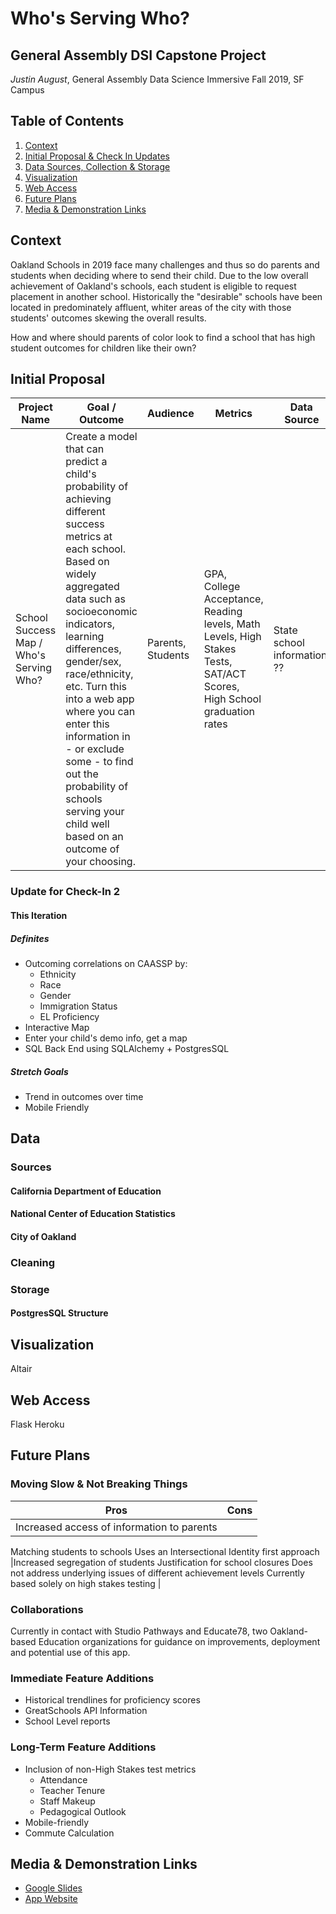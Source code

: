 # Who's Serving Who?
## General Assembly DSI Capstone Project
_Justin August_, General Assembly Data Science Immersive Fall 2019, SF Campus



## Table of Contents
1. [Context](#Context)
2. [Initial Proposal & Check In Updates](#Initial-Proposal)
3. [Data Sources, Collection & Storage](#Data)
4. [Visualization](#Visualization)
5. [Web Access](#Web-Access)
6. [Future Plans](#Future-Plans)
7. [Media & Demonstration Links](#Media-&-Demonstration-Links)


## Context
Oakland Schools in 2019 face many challenges and thus so do parents and students when deciding where to send their child. Due to the low overall achievement of Oakland's schools, each student is eligible to request placement in another school. Historically the "desirable" schools have been located in predominately affluent, whiter areas of the city with those students' outcomes skewing the overall results.

How and where should parents of color look to find a school that has high student outcomes for children like their own?

## Initial Proposal
|Project Name|Goal / Outcome|Audience|Metrics|Data Source|Pros|Cons|Reasonable|
|---|---|---|---|---|---|---|---|
|School Success Map / Who's Serving Who?|Create a model that can predict a child's probability of achieving different success metrics at each school. Based on widely aggregated data such as socioeconomic indicators, learning differences, gender/sex, race/ethnicity, etc. Turn this into a web app where you can enter this information in - or exclude some - to find out the probability of schools serving your child well based on an outcome of your choosing.|Parents, Students|GPA, College Acceptance, Reading levels, Math Levels, High Stakes Tests, SAT/ACT Scores, High School graduation rates|State school information, ??|Content Knowledge, usable, important|Lots of data, perhaps too mission critical for some?|Initial Component|

### Update for Check-In 2

#### This Iteration
##### Definites
- Outcoming correlations on CAASSP by:
    - Ethnicity
    - Race
    - Gender
    - Immigration Status
    - EL Proficiency
- Interactive Map 
- Enter your child's demo info, get a map
- SQL Back End using SQLAlchemy + PostgresSQL

##### Stretch Goals
- Trend in outcomes over time
- Mobile Friendly

## Data
### Sources
#### California Department of Education

#### National Center of Education Statistics

#### City of Oakland

### Cleaning

### Storage
#### PostgresSQL Structure



## Visualization
Altair

## Web Access
Flask
Heroku


## Future Plans
### Moving Slow & Not Breaking Things
|Pros|Cons|
|---|---|
|Increased access of information to parents
Matching students to schools
Uses an Intersectional Identity first approach
|Increased segregation of students
Justification for school closures
Does not address underlying issues of different achievement levels
Currently based solely on high stakes testing
 |

### Collaborations
Currently in contact with Studio Pathways and Educate78, two Oakland-based Education organizations for guidance on improvements, deployment and potential use of this app.

### Immediate Feature Additions
- Historical trendlines for proficiency scores
- GreatSchools API Information
- School Level reports

### Long-Term Feature Additions
- Inclusion of non-High Stakes test metrics
	- Attendance
	- Teacher Tenure
	- Staff Makeup
	- Pedagogical Outlook
- Mobile-friendly
- Commute Calculation


## Media & Demonstration Links
- [Google Slides](https://docs.google.com/presentation/d/1DCa1Db2Y9ZnPJ1c0GazXoVGmBHjDkCz7hdzOmm3LE64/edit?usp=sharing)
- [App Website](https://who-serving-who.herokuapp.com/)
